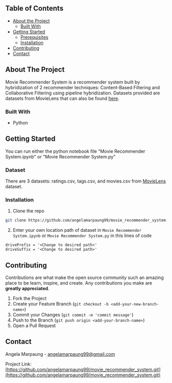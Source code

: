 <!-- TABLE OF CONTENTS -->
## Table of Contents

* [About the Project](#about-the-project)
  * [Built With](#built-with)
* [Getting Started](#getting-started)
  * [Prerequisites](#prerequisites)
  * [Installation](#installation)
* [Contributing](#contributing)
* [Contact](#contact)



<!-- ABOUT THE PROJECT -->
## About The Project

Movie Recommender System is a recommender system built by hybridization of 2 recommender techniques: Content-Based Filtering and Collaborative Filtering using pipeline hybridization.
Datasets provided are datasets from MovieLens that can also be found [here](https://grouplens.org/datasets/movielens/).


### Built With
* Python


<!-- GETTING STARTED -->
## Getting Started
You can run either the python notebook file "Movie Recommender System.ipynb" or "Movie Recommender System.py"

### Dataset
There are 3 datasets: ratings.csv, tags.csv, and movies.csv from [MovieLens](https://grouplens.org/datasets/movielens/) dataset.

### Installation

1. Clone the repo
```sh
git clone https://github.com/angelamarpaung99/movie_recommender_system.git
```
2. Enter your own location path of dataset in
`Movie Recommender System.ipynb` or `Movie Recommender System.py` in this lines of code
``` 
drivePrefix = '<Change to desired path>'
driveSuffix = '<Change to desired path>'
```


<!-- CONTRIBUTING -->
## Contributing

Contributions are what make the open source community such an amazing place to be learn, inspire, and create. Any contributions you make are **greatly appreciated**.

1. Fork the Project
2. Create your Feature Branch (`git checkout -b <add-your-new-branch-name>`)
3. Commit your Changes (`git commit -m 'commit message'`)
4. Push to the Branch (`git push origin <add-your-branch-name>`)
5. Open a Pull Request


<!-- CONTACT -->
## Contact

Angela Marpaung - angelamarpaung99@gmail.com

Project Link: [https://github.com/angelamarpaung99/movie_recommender_system.git](https://github.com/angelamarpaung99/movie_recommender_system.git)
